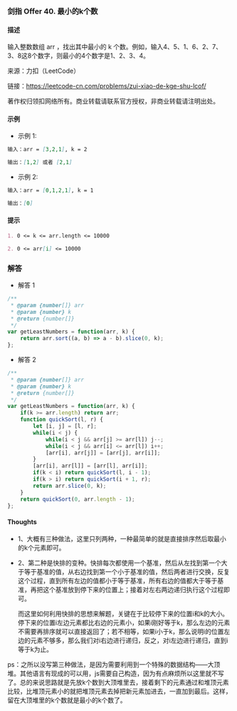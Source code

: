 ### 剑指 Offer 40. 最小的k个数

#### 描述

输入整数数组 arr ，找出其中最小的 k 个数。例如，输入4、5、1、6、2、7、3、8这8个数字，则最小的4个数字是1、2、3、4。

来源：力扣（LeetCode）

链接：https://leetcode-cn.com/problems/zui-xiao-de-kge-shu-lcof/

著作权归领扣网络所有。商业转载请联系官方授权，非商业转载请注明出处。

#### 示例

+ 示例 1:
```md
输入：arr = [3,2,1], k = 2

输出：[1,2] 或者 [2,1]
```
+ 示例 2:
```md
输入：arr = [0,1,2,1], k = 1

输出：[0]
```


#### 提示
```md
1. 0 <= k <= arr.length <= 10000

2. 0 <= arr[i] <= 10000
```

### 解答

+ 解答 1
```js
/**
 * @param {number[]} arr
 * @param {number} k
 * @return {number[]}
 */
var getLeastNumbers = function(arr, k) {
    return arr.sort((a, b) => a - b).slice(0, k);
};
```

+ 解答 2
```js
/**
 * @param {number[]} arr
 * @param {number} k
 * @return {number[]}
 */
var getLeastNumbers = function(arr, k) {
    if(k >= arr.length) return arr;
    function quickSort(l, r) {
        let [i, j] = [l, r];
        while(i < j) {
            while(i < j && arr[j] >= arr[l]) j--; 
            while(i < j && arr[i] <= arr[l]) i++;
            [arr[i], arr[j]] = [arr[j], arr[i]];
        }
        [arr[i], arr[l]] = [arr[l], arr[i]];
        if(k < i) return quickSort(l, i - 1);
        if(k > i) return quickSort(i + 1, r);
        return arr.slice(0, k);
    }
    return quickSort(0, arr.length - 1);
};
```


#### Thoughts

+ 1、大概有三种做法，这里只列两种，一种最简单的就是直接排序然后取最小的k个元素即可。

+ 2、第二种是快排的变种。快排每次都使用一个基准，然后从左找到第一个大于等于基准的值，从右边找到第一个小于基准的值，然后两者进行交换，反复这个过程，直到所有左边的值都小于等于基准，所有右边的值都大于等于基准，再把这个基准放到停下来的位置上；接着对左右两边递归执行这个过程即可。

  而这里如何利用快排的思想来解题，关键在于比较停下来的位置i和k的大小。停下来的位置i左边元素都比右边的元素小，如果i刚好等于k，那么左边的元素不需要再排序就可以直接返回了；若不相等，如果i小于k，那么说明i的位置左边的元素不够多，那么我们对i右边进行递归，反之，对i左边进行递归，直到i等于k为止。

ps：之所以没写第三种做法，是因为需要利用到一个特殊的数据结构——大顶堆。其他语言有现成的可以用，js需要自己构造，因为有点麻烦所以这里就不写了。总的来说思路就是先放k个数到大顶堆里去，接着剩下的元素通过和堆顶元素比较，比堆顶元素小的就把堆顶元素去掉把新元素加进去，一直加到最后。这样，留在大顶堆里的k个数就是最小的k个数了。